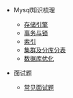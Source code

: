 - Mysql知识梳理

  - [存储引擎](more-pages.md)
  - [事务与锁](custom-navbar.md)
  - [索引](cover.md)
  - [集群及分库分表](cover.md)
  - [数据库优化](cover.md)

- 面试题

  - [常见面试题](db/mysql/qa1.md)
